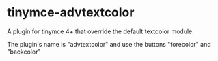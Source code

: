 tinymce-advtextcolor
===================

A plugin for tinymce 4+ that override the default textcolor module.

The plugin's name is "advtextcolor" and use the buttons "forecolor" and "backcolor"
